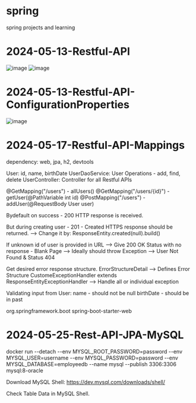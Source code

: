 # spring
spring projects and learning

# 2024-05-13-Restful-API
![image](https://github.com/sudhanshu-y/spring/assets/117539682/a24413a2-0690-4ffc-8d71-feb4c9c5257f)
![image](https://github.com/sudhanshu-y/spring/assets/117539682/99ae8836-8dc1-4894-94d8-265ce9ab22af)

# 2024-05-13-Restful-API-ConfigurationProperties
![image](https://github.com/sudhanshu-y/spring/assets/117539682/66ff76c9-55e8-4172-bab4-88b490e2f2d3)

# 2024-05-17-Restful-API-Mappings
dependency: web, jpa, h2, devtools

User: id, name, birthDate
UserDaoService: User Operations - add, find, delete
UserController: Controller for all Restful APIs

@GetMapping("/users") - allUsers()
@GetMapping("/users/{id}") - getUser(@PathVariable int id)
@PostMapping("/users") - addUser(@RequestBody User user)

Bydefault on success - 200 HTTP response is received. 

But during creating user - 201 - Created HTTPS response should be returned. 
--> Change it by: ResponseEntity.created(null).build()

If unknown id of user is provided in URL --> Give 200 OK Status with no response - Blank Page
--> Ideally should throw Exception --> User Not Found & Status 404 

Get desired error response structure. 
ErrorStructureDetail --> Defines Error Structure
CustomeExceptionHandler extends ResponseEntityExceptionHandler --> Handle all or individual exception


Validating input from User:
name - should not be null
birthDate - should be in past

<dependency>
	<groupId>org.springframework.boot</groupId>
	<artifactId>spring-boot-starter-web</artifactId>
</dependency>



# 2024-05-25-Rest-API-JPA-MySQL

docker run --detach --env MYSQL_ROOT_PASSWORD=password --env MYSQL_USER=username --env MYSQL_PASSWORD=password --env MYSQL_DATABASE=employeedb --name mysql --publish 3306:3306 mysql:8-oracle

Download MySQL Shell:
https://dev.mysql.com/downloads/shell/

Check Table Data in MySQL Shell.
